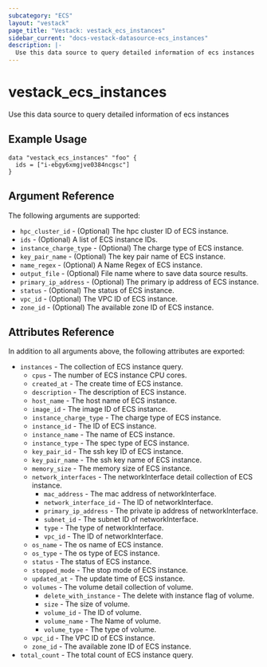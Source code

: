 ```yaml
---
subcategory: "ECS"
layout: "vestack"
page_title: "Vestack: vestack_ecs_instances"
sidebar_current: "docs-vestack-datasource-ecs_instances"
description: |-
  Use this data source to query detailed information of ecs instances
---
```

# vestack_ecs_instances
Use this data source to query detailed information of ecs instances
## Example Usage
```hcl
data "vestack_ecs_instances" "foo" {
  ids = ["i-ebgy6xmgjve0384ncgsc"]
}
```
## Argument Reference
The following arguments are supported:
* `hpc_cluster_id` - (Optional) The hpc cluster ID of ECS instance.
* `ids` - (Optional) A list of ECS instance IDs.
* `instance_charge_type` - (Optional) The charge type of ECS instance.
* `key_pair_name` - (Optional) The key pair name of ECS instance.
* `name_regex` - (Optional) A Name Regex of ECS instance.
* `output_file` - (Optional) File name where to save data source results.
* `primary_ip_address` - (Optional) The primary ip address of ECS instance.
* `status` - (Optional) The status of ECS instance.
* `vpc_id` - (Optional) The VPC ID of ECS instance.
* `zone_id` - (Optional) The available zone ID of ECS instance.

## Attributes Reference
In addition to all arguments above, the following attributes are exported:
* `instances` - The collection of ECS instance query.
  * `cpus` - The number of ECS instance CPU cores.
  * `created_at` - The create time of ECS instance.
  * `description` - The description of ECS instance.
  * `host_name` - The host name of ECS instance.
  * `image_id` - The image ID of ECS instance.
  * `instance_charge_type` - The charge type of ECS instance.
  * `instance_id` - The ID of ECS instance.
  * `instance_name` - The name of ECS instance.
  * `instance_type` - The spec type of ECS instance.
  * `key_pair_id` - The ssh key ID of ECS instance.
  * `key_pair_name` - The ssh key name of ECS instance.
  * `memory_size` - The memory size of ECS instance.
  * `network_interfaces` - The networkInterface detail collection of ECS instance.
    * `mac_address` - The mac address of networkInterface.
    * `network_interface_id` - The ID of networkInterface.
    * `primary_ip_address` - The private ip address of networkInterface.
    * `subnet_id` - The subnet ID of networkInterface.
    * `type` - The type of networkInterface.
    * `vpc_id` - The ID of networkInterface.
  * `os_name` - The os name of ECS instance.
  * `os_type` - The os type of ECS instance.
  * `status` - The status of ECS instance.
  * `stopped_mode` - The stop mode of ECS instance.
  * `updated_at` - The update time of ECS instance.
  * `volumes` - The volume detail collection of volume.
    * `delete_with_instance` - The delete with instance flag of volume.
    * `size` - The size of volume.
    * `volume_id` - The ID of volume.
    * `volume_name` - The Name of volume.
    * `volume_type` - The type of volume.
  * `vpc_id` - The VPC ID of ECS instance.
  * `zone_id` - The available zone ID of ECS instance.
* `total_count` - The total count of ECS instance query.


